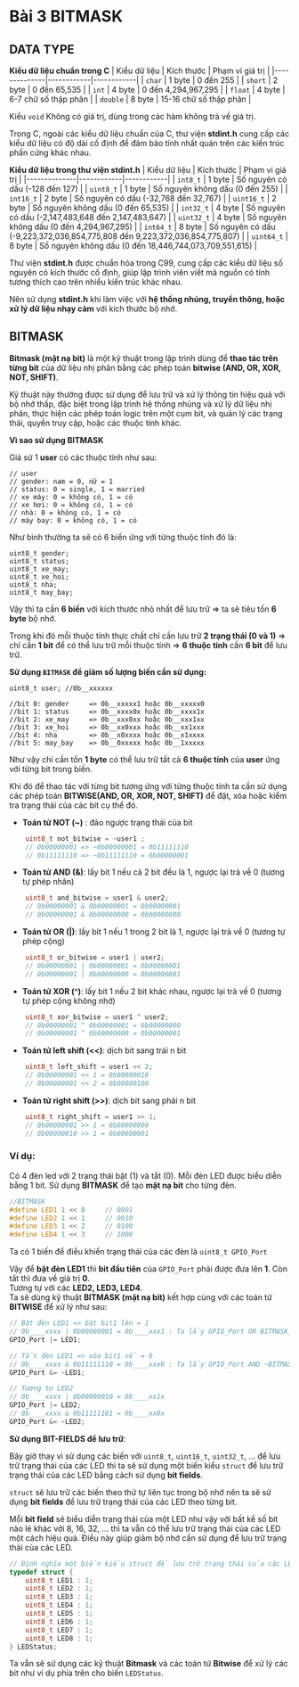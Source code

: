 
# Bài 3 BITMASK

## DATA TYPE

__Kiểu dữ liệu chuẩn trong C__
| Kiểu dữ liệu | Kích thước      | Phạm vi giá trị       |
|--------------|------------|------------|
| ```char```   | 1 byte     | 0 đến 255  |
| ```short```  | 2 byte     | 0 đến 65,535 |
| ```int```    | 4 byte     | 0 đến 4,294,967,295  |
| ```float```  | 4 byte     | 6-7 chữ số thập phân  |
| ```double``` | 8 byte     | 15-16 chữ số thập phân  |

Kiểu ```void``` Không có giá trị, dùng trong các hàm không trả về giá trị.

Trong C, ngoài các kiểu dữ liệu chuẩn của C, thư viện __stdint.h__ cung cấp các kiểu dữ liệu có độ dài cố định để đảm bảo tính nhất quán trên các kiến trúc phần cứng khác nhau.

__Kiểu dữ liệu trong thư viện stdint.h__
| Kiểu dữ liệu | Kích thước      | Phạm vi giá trị       |
|--------------|------------|------------|
| ```int8_t```   | 1 byte     | Số nguyên có dấu (-128 đến 127)  |
| ```uint8_t```  | 1 byte     | Số nguyên không dấu (0 đến 255) |
| ```int16_t```  | 2 byte     | Số nguyên có dấu (-32,768 đến 32,767)  |
| ```uint16_t``` | 2 byte     | Số nguyên không dấu (0 đến 65,535)  |
| ```int32_t```  | 4 byte     | Số nguyên có dấu (-2,147,483,648 đến 2,147,483,647)  |
| ```uint32_t``` | 4 byte     | Số nguyên không dấu (0 đến 4,294,967,295)  |
| ```int64_t```  | 8 byte     | Số nguyên có dấu (-9,223,372,036,854,775,808 đến 9,223,372,036,854,775,807) |
| ```uint64_t``` | 8 byte     | Số nguyên không dấu (0 đến 18,446,744,073,709,551,615) |

Thư viện __stdint.h__ được chuẩn hóa trong C99, cung cấp các kiểu dữ liệu số nguyên có kích thước cố định, giúp lập trình viên viết mã nguồn có tính tương thích cao trên nhiều kiến trúc khác nhau.  

Nên sử dụng __stdint.h__ khi làm việc với __hệ thống nhúng, truyền thông, hoặc xử lý dữ liệu nhạy cảm__ với kích thước bộ nhớ.


## BITMASK 

__Bitmask (mặt nạ bit)__ là một kỹ thuật trong lập trình dùng để __thao tác trên từng bit__ của dữ liệu nhị phân bằng các phép toán __bitwise (AND, OR, XOR, NOT, SHIFT)__.  

Kỹ thuật này thường được sử dụng để lưu trữ và xử lý thông tin hiệu quả với bộ nhớ thấp, đặc biệt trong lập trình hệ thống nhúng và xử lý dữ liệu nhị phân, thực hiện các phép toán logic trên một cụm bit, và quản lý các trạng thái, quyền truy cập, hoặc các thuộc tính khác.

__Vì sao sử dụng BITMASK__

Giả sử 1 __user__ có các thuộc tính như sau:
```
// user
// gender: nam = 0, nữ = 1
// status: 0 = single, 1 = married
// xe máy: 0 = không có, 1 = có
// xe hơi: 0 = không có, 1 = có
// nhà: 0 = không có, 1 = có
// máy bay: 0 = không có, 1 = có
```
Như bình thường ta sẽ có 6 biến ứng với từng thuộc tính đó là:
```
uint8_t gender;
uint8_t status;
uint8_t xe_may;
uint8_t xe_hoi;
uint8_t nha;
uint8_t may_bay;
```
Vậy thì ta cần __6 biến__ với kích thước nhỏ nhất để lưu trữ => ta sẽ tiêu tốn __6 byte__ bộ nhớ.  

Trong khi đó mỗi thuộc tính thực chất chỉ cần lưu trữ __2 trạng thái (0 và 1)__ => chỉ cần __1 bit__ để có thể lưu trữ mỗi thuộc tính => __6 thuộc tính__ cần __6 bit__ để lưu trữ.  

__Sử dụng ```BITMASK``` để giảm số lượng biến cần sử dụng:__

```
uint8_t user; //0b__xxxxxx

//bit 0: gender     => 0b__xxxxx1 hoặc 0b__xxxxx0
//bit 1: status     => 0b__xxxx0x hoặc 0b__xxxx1x
//bit 2: xe_may     => 0b__xxx0xx hoặc 0b__xxx1xx
//bit 3: xe_hoi     => 0b__xx0xxx hoặc 0b__xx1xxx
//bit 4: nha        => 0b__x0xxxx hoặc 0b__x1xxxx
//bit 5: may_bay    => 0b__0xxxxx hoặc 0b__1xxxxx
```
Như vậy chỉ cần tốn __1 byte__ có thể lưu trữ tất cả __6 thuộc tính__ của __user__ ứng với từng bit trong biến.

Khi đó để thao tác với từng bit tương ứng với từng thuộc tính ta cần sử dụng các phép toán __BITWISE(AND, OR, XOR, NOT, SHIFT)__  để đặt, xóa hoặc kiểm tra trạng thái của các bit cụ thể đó.  

* __Toán tử NOT (~)__ : đảo ngược trạng thái của bit  
```C
    uint8_t not_bitwise = ~user1 ;
    // 0b00000001 => ~0b00000001 = 0b11111110
    // 0b11111110 => ~0b11111110 = 0b00000001
```

* __Toán tử AND (&)__: lấy bit 1 nếu cả 2 bit đều là 1, ngược lại trả về 0 (tương tự phép nhân)  
```C
    uint8_t and_bitwise = user1 & user2;
    // 0b00000001 & 0b00000001 = 0b00000001
    // 0b00000001 & 0b00000000 = 0b00000000
```

* __Toán tử OR (|)__: lấy bit 1 nếu 1 trong 2 bit là 1, ngược lại trả về 0 (tương tự phép cộng)  
```C
    uint8_t or_bitwise = user1 | user2;
    // 0b00000001 | 0b00000001 = 0b00000001
    // 0b00000001 | 0b00000000 = 0b00000001
```

* __Toán tử XOR (^)__: lấy bit 1 nếu 2 bit khác nhau, ngược lại trả về 0 (tương tự phép cộng không nhớ)
```C
    uint8_t xor_bitwise = user1 ^ user2;
    // 0b00000001 ^ 0b00000001 = 0b00000000
    // 0b00000001 ^ 0b00000000 = 0b00000001
```

* __Toán tử left shift (<<)__: dịch bit sang trái n bit 
```C
    uint8_t left_shift = user1 << 2;
    // 0b00000001 << 1 = 0b00000010
    // 0b00000001 << 2 = 0b00000100
```

* __Toán tử right shift (>>)__: dịch bit sang phải n bit
```C
    uint8_t right_shift = user1 >> 1;
    // 0b00000001 >> 1 = 0b00000000
    // 0b00000010 >> 1 = 0b00000001
```

### Ví dụ:
Có 4 đèn led với 2 trạng thái bật (1) và tắt (0). Mỗi đèn LED được biểu diễn bằng 1 bit. Sử dụng __BITMASK__ để tạo __mặt nạ bit__ cho từng đèn.

```c
//BITMASK
#define LED1 1 << 0     // 0001
#define LED2 1 << 1     // 0010
#define LED3 1 << 2     // 0100
#define LED4 1 << 3     // 1000
```

Ta có 1 biến để điều khiển trạng thái của các đèn là ```uint8_t GPIO_Port```  

Vậy để __bật đèn LED1__ thì __bit đầu tiên__ của ```GPIO_Port``` phải được đưa lên __1__. Còn tắt thì đưa về giá trị __0__.  
Tương tự với các __LED2, LED3, LED4__.  
Ta sẽ dùng kỹ thuật __BITMASK (mặt nạ bit)__ kết hợp cùng với các toán tử __BITWISE__ để xử lý như sau:

```c
// Bật đèn LED1 => bật bit1 lên = 1
// 0b____xxxx | 0b00000001 = 0b____xxx1 : Ta lấy GPIO_Port OR BITMASK_LED1 (x | 1 = 1) => bật bit1 lên = 1
GPIO_Port |= LED1;

// Tắt đèn LED1 => xóa bit1 về = 0
// 0b____xxxx & 0b11111110 = 0b____xxx0 : Ta lấy GPIO_Port AND ~BITMASK_LED1 (x & 0 = 0) => xóa bit1 về = 0
GPIO_Port &= ~LED1;

// Tương tự LED2
// 0b____xxxx | 0b00000010 = 0b____xx1x
GPIO_Port |= LED2;
// 0b____xxxx & 0b11111101 = 0b____xx0x
GPIO_Port &= ~LED2;
```

__Sử dụng BIT-FIELDS để lưu trữ__:

Bây giờ thay vì sử dụng các biến với ```uint8_t```, ```uint16_t```, ```uint32_t```, ... để lưu trữ trạng thái của các LED thì ta sẽ sử dụng một biến kiểu ```struct``` để lưu trữ trạng thái của các LED bằng cách sử dụng __bit fields__.  

```struct``` sẽ lưu trữ các biến theo thứ tự liên tục trong bộ nhớ nên ta sẽ sử dụng __bit fields__ để lưu trữ trạng thái của các LED theo từng bit. 

Mỗi __bit field__ sẽ biểu diễn trạng thái của một LED như vậy với bất kể số bit nào lẻ khác với 8, 16, 32, ... thì ta vẫn có thể lưu trữ trạng thái của các LED một cách hiệu quả. Điều này giúp giảm bộ nhớ cần sử dụng để lưu trữ trạng thái của các LED.

```C
// Định nghĩa một biến kiểu struct để lưu trữ trạng thái của các LED bằng cách sử dụng bit fields
typedef struct {
    uint8_t LED1 : 1;   
    uint8_t LED2 : 1;
    uint8_t LED3 : 1;
    uint8_t LED4 : 1;
    uint8_t LED5 : 1;
    uint8_t LED6 : 1;
    uint8_t LED7 : 1;
    uint8_t LED8 : 1;
} LEDStatus;
```
Ta vẫn sẽ sử dụng các kỹ thuật __Bitmask__ và các toán tử __Bitwise__ để xử lý các bit như ví dụ phía trên cho biến ```LEDStatus```.